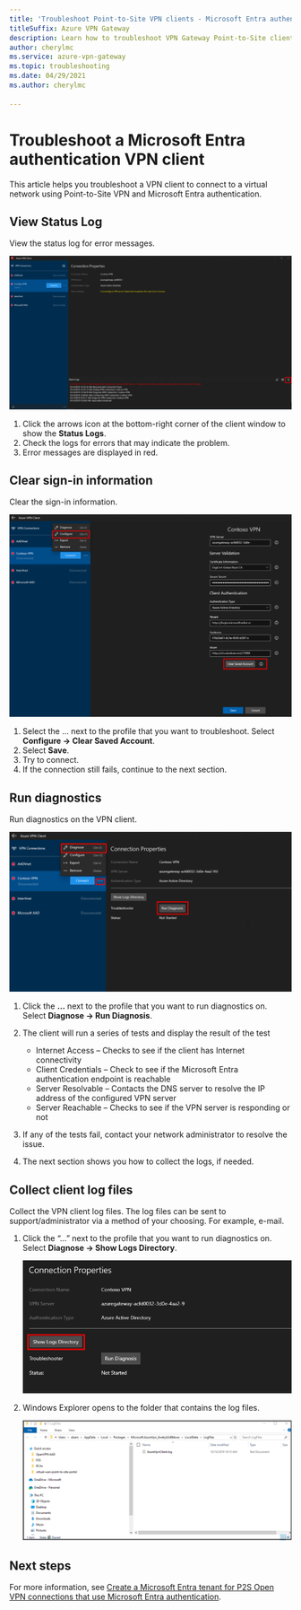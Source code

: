 ```yaml
---
title: 'Troubleshoot Point-to-Site VPN clients - Microsoft Entra authentication'
titleSuffix: Azure VPN Gateway
description: Learn how to troubleshoot VPN Gateway Point-to-Site clients that use Microsoft Entra authentication.
author: cherylmc
ms.service: azure-vpn-gateway
ms.topic: troubleshooting
ms.date: 04/29/2021
ms.author: cherylmc

---
```

# Troubleshoot a Microsoft Entra authentication VPN client

This article helps you troubleshoot a VPN client to connect to a virtual network using Point-to-Site VPN and Microsoft Entra authentication.

## <a name="status"></a>View Status Log

View the status log for error messages.

![logs](./media/troubleshoot-ad-vpn-client/1.png)

1. Click the arrows icon at the bottom-right corner of the client window to show the **Status Logs**.
2. Check the logs for errors that may indicate the problem.
3. Error messages are displayed in red.

## <a name="clear"></a>Clear sign-in information

Clear the sign-in information.

![sign in](./media/troubleshoot-ad-vpn-client/2.png)

1. Select the … next to the profile that you want to troubleshoot. Select **Configure -> Clear Saved Account**.
2. Select **Save**.
3. Try to connect.
4. If the connection still fails, continue to the next section.

## <a name="diagnostics"></a>Run diagnostics

Run diagnostics on the VPN client.

![diagnostics](./media/troubleshoot-ad-vpn-client/3.png)

1. Click the **…** next to the profile that you want to run diagnostics on. Select **Diagnose -> Run Diagnosis**.
2. The client will run a series of tests and display the result of the test

   * Internet Access – Checks to see if the client has Internet connectivity
   * Client Credentials – Check to see if the Microsoft Entra authentication endpoint is reachable
   * Server Resolvable – Contacts the DNS server to resolve the IP address of the configured VPN server
   * Server Reachable – Checks to see if the VPN server is responding or not
3. If any of the tests fail, contact your network administrator to resolve the issue.
4. The next section shows you how to collect the logs, if needed.

## <a name="logfiles"></a>Collect client log files

Collect the VPN client log files. The log files can be sent to support/administrator via a method of your choosing. For example, e-mail.

1. Click the “…” next to the profile that you want to run diagnostics on. Select **Diagnose -> Show Logs Directory**.

   ![show logs](./media/troubleshoot-ad-vpn-client/4.png)
2. Windows Explorer opens to the folder that contains the log files.

   ![view file](./media/troubleshoot-ad-vpn-client/5.png)

## Next steps

For more information, see [Create a Microsoft Entra tenant for P2S Open VPN connections that use Microsoft Entra authentication](openvpn-azure-ad-tenant.md).
